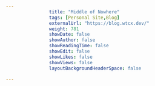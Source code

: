 ---
                title: "Middle of Nowhere"
                tags: [Personal Site,Blog]
                externalUrl: "https://blog.wtcx.dev/"
                weight: 781
                showDate: false
                showAuthor: false
                showReadingTime: false
                showEdit: false
                showLikes: false
                showViews: false
                layoutBackgroundHeaderSpace: false
                ---
